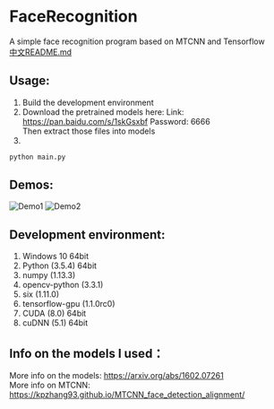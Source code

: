 # FaceRecognition
A simple face recognition program based on MTCNN and Tensorflow  
[中文README.md](/README-Zh.md)

## Usage:
1. Build the development environment
2. Download the pretrained models here: Link: https://pan.baidu.com/s/1skGsxbf Password: 6666  
   Then extract those files into models
3. 
```Bash
python main.py
```

## Demos:
![Demo1](https://github.com/lmgy/FaceRecognition/blob/master/demos/pic1.jpg)
![Demo2](https://github.com/lmgy/FaceRecognition/blob/master/demos/pic2.jpg)

## Development environment:
1. Windows 10 64bit
2. Python (3.5.4) 64bit
3. numpy (1.13.3)
4. opencv-python (3.3.1)
5. six (1.11.0)
6. tensorflow-gpu (1.1.0rc0)
7. CUDA (8.0) 64bit
8. cuDNN (5.1) 64bit
    
## Info on the models I used：
More info on the models: https://arxiv.org/abs/1602.07261  
More info on MTCNN: https://kpzhang93.github.io/MTCNN_face_detection_alignment/  